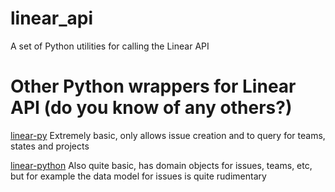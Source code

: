 # linear_api
A set of Python utilities for calling the Linear API

# Other Python wrappers for Linear API (do you know of any others?)
[linear-py](https://gitlab.com/thinkhuman-public/linear-py) 
Extremely basic, only allows issue creation and to query for teams, states and projects

[linear-python](https://github.com/jpbullalayao/linear-python)
Also quite basic, has domain objects for issues, teams, etc, 
but for example the data model for issues is quite rudimentary